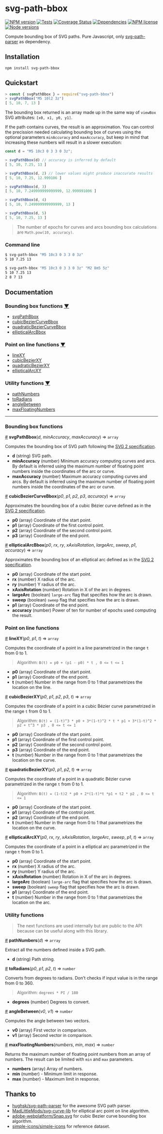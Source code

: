 # svg-path-bbox

[![NPM version](https://img.shields.io/npm/v/svg-path-bbox)](https://www.npmjs.com/package/svg-path-bbox) [![Tests](https://img.shields.io/travis/mondeja/svg-path-bbox?label=tests)](https://travis-ci.com/github/mondeja/svg-path-bbox) [![Coverage Status](https://coveralls.io/repos/github/mondeja/svg-path-bbox/badge.svg?branch=master)](https://coveralls.io/github/mondeja/svg-path-bbox?branch=master) [![Dependencies](https://img.shields.io/librariesio/release/npm/svg-path-bbox)](https://libraries.io/npm/svg-path-bbox/tree) [![NPM license](https://img.shields.io/npm/l/svg-path-bbox?color=brightgreen)](https://github.com/mondeja/svg-path-bbox/blob/master/LICENSE) [![Node versions](https://img.shields.io/node/v/svg-path-bbox)](https://www.npmjs.com/package/svg-path-bbox)

Compute bounding box of SVG paths. Pure Javascript, only [svg-path-parser](https://github.com/hughsk/svg-path-parser) as dependency.

## Installation

```
npm install svg-path-bbox
```

## Quickstart

```javascript
> const { svgPathBbox } = require("svg-path-bbox")
> svgPathBbox("M5 10l2 3z")
[ 5, 10, 7, 13 ]
```

The bounding box returned is an array made up in the same way of `viewBox` SVG attributes: `[x0, x1, y0, y1]`.

If the path contains curves, the result is an approximation. You can control the precission needed calculating bounding box of curves using the optional parameters `minAccuracy` and `maxAccuracy`, but keep in mind that increasing these numbers will result in a slower execution:

```javascript
const d = "M5 10c3 0 3 3 0 3z";

> svgPathBbox(d) // accuracy is inferred by default
[ 5, 10, 7.25, 13 ]

> svgPathBbox(d, 2) // lower values might produce inaccurate results
[ 5, 10, 7.25, 12.999106 ]

> svgPathBbox(d, 3)
[ 5, 10, 7.249999999999999, 12.999991006 ]

> svgPathBbox(d, 4)
[ 5, 10, 7.249999999999999, 13 ]

> svgPathBbox(d, 5)
[ 5, 10, 7.25, 13 ]
```

> The number of epochs for curves and arcs bounding box calculations are `Math.pow(10, accuracy)`.

### Command line

```bash
$ svg-path-bbox "M5 10c3 0 3 3 0 3z"
5 10 7.25 13

$ svg-path-bbox "M5 10c3 0 3 3 0 3z" "M2 8m5 5z"
5 10 7.25 13
2 8 7 13
```

## Documentation

### Bounding box functions [▼](https://github.com/mondeja/svg-path-bbox#bounding-box-functions)
- [svgPathBbox](https://github.com/mondeja/svg-path-bbox/blob/master/README.md#svgPathBbox)
- [cubicBezierCurveBbox](https://github.com/mondeja/svg-path-bbox/blob/master/README.md#cubicBezierCurveBbox)
- [quadraticBezierCurveBbox](https://github.com/mondeja/svg-path-bbox/blob/master/README.md#quadraticBezierCurveBbox)
- [ellipticalArcBbox](https://github.com/mondeja/svg-path-bbox/blob/master/README.md#ellipticalArcBbox)

### Point on line functions [▼](https://github.com/mondeja/svg-path-bbox#point-on-line-functions)
- [lineXY](https://github.com/mondeja/svg-path-bbox/blob/master/README.md#lineXY)
- [cubicBezierXY](https://github.com/mondeja/svg-path-bbox/blob/master/README.md#cubicBezierXY)
- [quadraticBezierXY](https://github.com/mondeja/svg-path-bbox/blob/master/README.md#quadraticBezierXY)
- [ellipticalArcXY](https://github.com/mondeja/svg-path-bbox/blob/master/README.md#ellipticalArcXY)

### Utility functions [▼](https://github.com/mondeja/svg-path-bbox#utility-functions)
- [pathNumbers](https://github.com/mondeja/svg-path-bbox/blob/master/README.md#pathNumbers)
- [toRadians](https://github.com/mondeja/svg-path-bbox/blob/master/README.md#toRadians)
- [angleBetween](https://github.com/mondeja/svg-path-bbox/blob/master/README.md#angleBetween)
- [maxFloatingNumbers](https://github.com/mondeja/svg-path-bbox/blob/master/README.md#maxFloatingNumbers)

________________________________________________________________________________

### Bounding box functions

<a name="svgPathBbox" href="#svgPathBbox">#</a> <b>svgPathBbox</b>(<i>d</i>, <i>minAccuracy</i>, <i>maxAccuracy</i>) ⇒ `array`

Computes the bounding box of SVG path following the [SVG 2 specification](https://www.w3.org/TR/SVG/paths.html).

- **d** (string) SVG path. 
- **minAccuracy** (number) Minimum accuracy computing curves and arcs. By default is inferred using the maximum number of floating point numbers inside the coordinates of the arc or curve.
- **maxAccuracy** (number) Maximum accuracy computing curves and arcs. By default is inferred using the maximum number of floating point numbers inside the coordinates of the arc or curve.

<a name="cubicBezierCurveBbox" href="#cubicBezierCurveBbox">#</a> <b>cubicBezierCurveBbox</b>(<i>p0</i>, <i>p1</i>, <i>p2</i>, <i>p3</i>, <i>accuracy</i>) ⇒ `array`

Approximates the bounding box of a cubic Bézier curve defined as in the [SVG 2 specification](https://www.w3.org/TR/SVG2/paths.html#PathDataCubicBezierCommands).

- **p0** (array) Coordinate of the start point.
- **p1** (array) Coordinate of the first control point.
- **p2** (array) Coordinate of the second control point.
- **p3** (array) Coordinate of the end point.

<a name="ellipticalArcBbox" href="#ellipticalArcBbox">#</a> <b>ellipticalArcBbox</b>(<i>p0</i>, <i>rx</i>, <i>ry</i>, <i>xAxisRotation</i>, <i>largeArc</i>, <i>sweep</i>, <i>p1</i>, <i>accuracy</i>) ⇒ `array`

Approximates the bounding box of an elliptical arc defined as in the [SVG 2 specification](https://www.w3.org/TR/SVG2/paths.html#PathDataEllipticalArcCommands).

- **p0** (array) Coordinate of the start point.
- **rx** (number) X radius of the arc.
- **ry** (number) Y radius of the arc.
- **xAxisRotation** (number) Rotation in X of the arc in degrees.
- **largeArc** (boolean) `large-arc` flag that specifies how the arc is drawn.
- **sweep** (boolean) `sweep` flag that specifies how the arc is drawn.
- **p1** (array) Coordinate of the end point.
- **accuracy** (number) Power of ten for number of epochs used computing the result.

### Point on line functions

<a name="lineXY" href="#lineXY">#</a> <b>lineXY</b>(<i>p0</i>, <i>p1</i>, <i>t</i>) ⇒ `array`

Computes the coordinate of a point in a line parametrized in the range `t` from 0 to 1.

> Algorithm: `B(t) = p0 + (p1 - p0) * t , 0 <= t <= 1`

- **p0** (array) Coordinate of the start point.
- **p1** (array) Coordinate of the end point.
- **t** (number) Number in the range from 0 to 1 that parametrizes the location on the line.

<a name="cubicBezierXY" href="#cubicBezierXY">#</a> <b>cubicBezierXY</b>(<i>p0</i>, <i>p1</i>, <i>p2</i>, <i>p3</i>, <i>t</i>) ⇒ `array`

Computes the coordinate of a point in a cubic Bézier curve parametrized in the range `t` from 0 to 1.

> Algorithm: `B(t) = (1-t)^3 * p0 + 3*(1-t)^2 * t * p1 + 3*(1-t)^2 * p2 + t^3 * p3 , 0 <= t <= 1`

- **p0** (array) Coordinate of the start point.
- **p1** (array) Coordinate of the first control point.
- **p2** (array) Coordinate of the second control point.
- **p3** (array) Coordinate of the end point.
- **t** (number) Number in the range from 0 to 1 that parametrizes the location on the curve.

<a name="quadraticBezierXY" href="#quadraticBezierXY">#</a> <b>quadraticBezierXY</b>(<i>p0</i>, <i>p1</i>, <i>p2</i>, <i>t</i>) ⇒ `array`

Computes the coordinate of a point in a quadratic Bézier curve parametrized in the range `t` from 0 to 1. 

> Algorithm: `B(t) = (1-t)2 * p0 + 2*(1-t)*t *p1 + t2 * p2 , 0 <= t <= 1`

- **p0** (array) Coordinate of the start point.
- **p1** (array) Coordinate of the control point.
- **p2** (array) Coordinate of the end point.
- **t** (number) Number in the range from 0 to 1 that parametrizes the location on the curve.

<a name="ellipticalArcXY" href="#ellipticalArcXY">#</a> <b>ellipticalArcXY</b>(<i>p0</i>, <i>rx</i>, <i>ry</i>, <i>xAxisRotation</i>, <i>largeArc</i>, <i>sweep</i>, <i>p1</i>, <i>t</i>) ⇒ `array`

Computes the coordinate of a point in a elliptical arc parametrized in the range `t` from 0 to 1.

- **p0** (array) Coordinate of the start point.
- **rx** (number) X radius of the arc.
- **ry** (number) Y radius of the arc.
- **xAxisRotation** (number) Rotation in X of the arc in degrees.
- **largeArc** (boolean) `large-arc` flag that specifies how the arc is drawn.
- **sweep** (boolean) `sweep` flag that specifies how the arc is drawn.
- **p1** (array) Coordinate of the end point.
- **t** (number) Number in the range from 0 to 1 that parametrizes the location on the arc.

### Utility functions

> The next functions are used internally but are public to the API because can be useful along with this library.

<a name="pathNumbers" href="#pathNumbers">#</a> <b>pathNumbers</b>(<i>d</i>) ⇒ `array`

Extract all the numbers defined inside a SVG path.

- **d** (string) Path string.

<a name="toRadians" href="#toRadians">#</a> <b>toRadians</b>(<i>p0</i>, <i>p1</i>, <i>p2</i>, <i>t</i>) ⇒ `number`

Converts from degrees to radians. Don't checks if input value is in the range from 0 to 360.

> Algorithm: `degrees * PI / 180`

- **degrees** (number) Degrees to convert.

<a name="angleBetween" href="#angleBetween">#</a> <b>angleBetween</b>(<i>v0</i>, <i>v1</i>) ⇒ `number`

Computes the angle between two vectors.

- **v0** (array) First vector in comparison.
- **v1** (array) Second vector in comparison.

<a name="maxFloatingNumbers" href="#maxFloatingNumbers">#</a> <b>maxFloatingNumbers</b>(<i>numbers</i>, <i>min</i>, <i>max</i>) ⇒ `number`

Returns the maximum number of floating point numbers from an array of numbers. The result can be limited with `min` and `max` parameters.

- **numbers** (array) Array of numbers.
- **min** (number) - Minimum limit in response.
- **max** (number) - Maximum limit in response.

## Thanks to
- [hughsk/svg-path-parser](https://github.com/hughsk/svg-path-parser) for the awesome SVG path parser.
- [MadLittleMods/svg-curve-lib](https://github.com/MadLittleMods/svg-curve-lib) for elliptical arc point on line algorithm.
- [adobe-webplatform/Snap.svg](https://github.com/adobe-webplatform/Snap.svg) for cubic Bezier curve bounding box algorithm.
- [simple-icons/simple-icons](https://github.com/simple-icons/simple-icons) for reference dataset.
